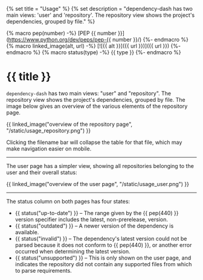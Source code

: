 {% set title = "Usage" %}
{% set description = "dependency-dash has two main views: 'user' and 'repository'. The repository view shows the project's dependencies, grouped by file." %}

{% macro pep(number) -%}
    [PEP {{ number }}](https://www.python.org/dev/peps/pep-{{ number }}/)
{%- endmacro %}
{% macro linked_image(alt, url) -%}
    [![{{ alt }}]({{ url }})]({{ url }})
{%- endmacro %}
{% macro status(type) -%}
    <span class="status-{{ type }}">{{ type }}</span>
{%- endmacro %}

# {{ title }}

`dependency-dash` has two main views: "user" and "repository".
The repository view shows the project's dependencies, grouped by file.
The image below gives an overview of the various elements of the repository page.


{{ linked_image("overview of the repository page", "/static/usage_repository.png") }}


Clicking the filename bar will collapse the table for that file, which may make navigation easier on mobile.

-----

The user page has a simpler view, showing all repositories belonging to the user and their overall status:

{{ linked_image("overview of the user page", "/static/usage_user.png") }}

-----

The status column on both pages has four states:

* {{ status("up-to-date") }} – The range given by the {{ pep(440) }} version specifier includes the latest, non-prerelease, version.
* {{ status("outdated") }} – A newer version of the dependency is available.
* {{ status("invalid") }} – The dependency's latest version could not be parsed because it does not conform to {{ pep(440) }}, or another error occurred when determining the latest version.
* {{ status("unsupported") }} – This is only shown on the user page, and indicates the repository did not contain any supported files from which to parse requirements.

<style>

ul span {
    padding: 2px !important;
}

</style>
